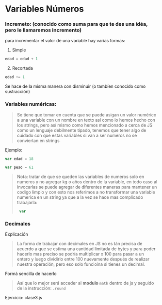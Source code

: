 # Variables Números	
### Incremeto: (conocido como suma para que te des una idéa, pero le llamaremos incremento)

para incrementar el valor de una variable hay varias formas:

1. Simple
```js 
edad = edad + 1 
```

2. Recortada
```js 
edad += 1 
```

Se hace de la misma manera con disminuir (o tambíen conocido como sustracción)

### Variables numéricas:
> Se tiene que tomar en cuenta que se puede asigan un valor numérico a una variable con un nombre en texto así como lo hemos hecho con los strings, pero así mismo como hemos mencionado a cerca de JS como un lenguaje debilmente tipado, tenemos que tener algo de cuidado con que estas variables si van a ser numeros no se conviertan en strings

Ejemplo:

```js 
var edad = 18

var peso = 61
```

>Nota: tratar de que se queden las variables de numeros solo en numeros y no agregar kg o años dentro de la variable, en todo caso al invocarlas se puede agregar de diferentes maneras para mantener un codigo limpio y con esto nos referimos a no transformar una variable numerica en un string ya que a la vez se hace mas complicado trabajarla:
>```js 
>  var 
>```
### Decimales
Explicación
> La forma de trabajar con decimales en JS no es tán precisa de acuerdo a que se estima una cantidad limitada de bytes y para poder hacerlo mas preciso se podría multiplicar x 100 para pasar a un entero y luego dividirlo entre 100 nuevamente después de realizar nuestra operación, pero eso solo funcioina si tienes un decimal.

Formá sencilla de hacerlo
>   Así que lo mejor será acceder al **modulo** ```math``` dentro de js y seguido de la instrucción: ```.round``` 



Ejercicio: clase3.js

